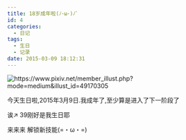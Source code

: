 ```yaml
---
title: 18岁成年啦(ﾉ･ω･)ﾉﾞ
id: 4
categories:
  - 日记
tags:
  - 生日
  - 记录
date: 2015-03-09 18:12:31
---
```


<img src="/2015/03/09/4/9d340313gw1eqdluqienqj212b0nm7wh.jpg" alt="https://www.pixiv.net/member_illust.php?mode=medium&amp;illust_id=49170305" title="千夜QY3S id=49170305">

今天生日啦,2015年3月9日.我成年了,至少算是进入了下一阶段了

诶↗ 39刚好是我生日耶

来来来 解锁新技能(=・ω・=)

